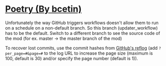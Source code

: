 # [Poetry (By bcetin)](https://github.com/bcetin/Poetry)

Unfortunately the way GitHub triggers workflows doesn't allow them to run on a schedule on a non-default branch. So this branch (updater_workflow) has to be the default. Switch to a different branch to see the source code of the mod (for ex. master -> the master branch of the mod)

To recover lost commits, use the commit hashes from [GitHub's reflog](https://api.github.com/repos/KtaneModules/Poetry-bcetin/events) (add `?per_page=#&page=#` to the log URL to increase the page size (maximum is 100, default is 30) and/or specify the page number (default is 1)).
